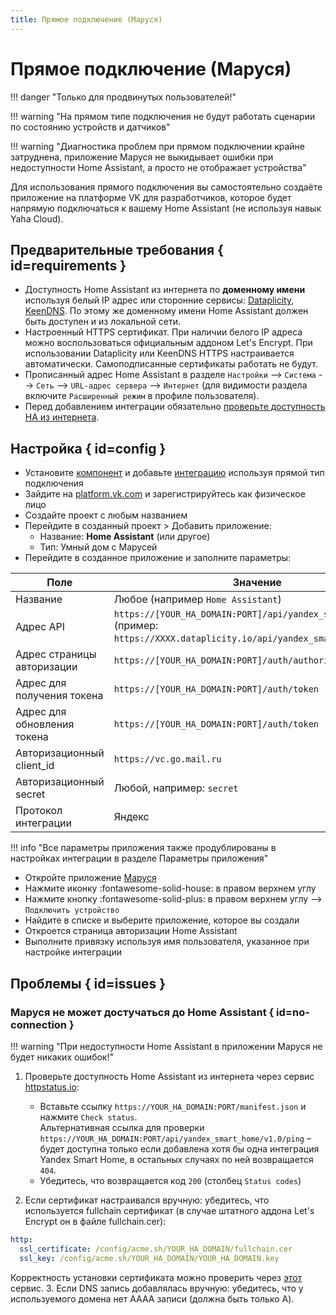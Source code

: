 ```yaml
---
title: Прямое подключение (Маруся)
---
```

# Прямое подключение (Маруся)

!!! danger "Только для продвинутых пользователей!"

!!! warning "На прямом типе подключения не будут работать сценарии по состоянию устройств и датчиков"

!!! warning "Диагностика проблем при прямом подключении крайне затруднена, приложение Маруся не выкидывает ошибки при недоступности Home Assistant, а просто не отображает устройства"

Для использования прямого подключения вы самостоятельно создаёте приложение на платформе VK для разработчиков, которое будет напрямую подключаться к вашему Home Assistant (не используя навык Yaha Cloud).

## Предварительные требования { id=requirements }

* Доступность Home Assistant из интернета по **доменному имени** используя белый IP адрес или
  сторонние сервисы: [Dataplicity](https://github.com/AlexxIT/Dataplicity), [KeenDNS](https://keenetic.link). По этому же доменному имени Home Assistant должен быть доступен и из локальной сети.
* Настроенный HTTPS сертификат. При наличии белого IP адреса можно воспользоваться официальным аддоном Let's Encrypt.
  При использовании Dataplicity или KeenDNS HTTPS настраивается автоматически. Самоподписанные сертификаты работать не будут.
* Прописанный адрес Home Assistant в разделе `Настройки` --> `Система` --> `Сеть` --> `URL-адрес сервера` --> `Интернет` (для видимости раздела включите `Расширенный режим` в профиле пользователя).
* Перед добавлением интеграции обязательно [проверьте доступность HA из интернета](#no-connection).

## Настройка { id=config }

* Установите [компонент](../../install/component.md) и добавьте [интеграцию](../../install/integration.md) используя прямой тип подключения
* Зайдите на [platform.vk.com](https://platform.vk.com) и зарегистрируйтесь как физическое лицо
* Создайте проект с любым названием
* Перейдите в созданный проект > Добавить приложение:
    * Название: **Home Assistant** (или другое)
    * Тип: Умный дом с Марусей
* Перейдите в созданное приложение и заполните параметры:

| Поле                        | Значение                                                                                                                         |
| --------------------------- | -------------------------------------------------------------------------------------------------------------------------------- |
| Название                    | Любое (например `Home Assistant`)                                                                                                |
| Адрес API                   | `https://[YOUR_HA_DOMAIN:PORT]/api/yandex_smart_home/v1.0`<br>(пример: `https://XXXX.dataplicity.io/api/yandex_smart_home/v1.0`) |
| Адрес страницы авторизации  | `https://[YOUR_HA_DOMAIN:PORT]/auth/authorize`                                                                                   |
| Адрес для получения тоĸена  | `https://[YOUR_HA_DOMAIN:PORT]/auth/token`                                                                                       |
| Адрес для обновления токена | `https://[YOUR_HA_DOMAIN:PORT]/auth/token`                                                                                       |
| Авторизационный client_id   | `https://vc.go.mail.ru`                                                                                                          |
| Авторизационный secret      | Любой, например: `secret`                                                                                                        |
| Протокол интеграции         | Яндекс                                                                                                                           |

!!! info "Все параметры приложения также продублированы в настройках интеграции в разделе Параметры приложения"

* Откройте приложение [Маруся](https://marusia.vk.com)
* Нажмите иконку :fontawesome-solid-house: в правом верхнем углу
* Нажмите кнопку :fontawesome-solid-plus: в правом верхнем углу --> `Подключить устройство`
* Найдите в списке и выберите приложение, которое вы создали
* Откроется страница авторизации Home Assistant
* Выполните привязку используя имя пользователя, указанное при настройке интеграции

## Проблемы { id=issues }

### Маруся не может достучаться до Home Assistant { id=no-connection }

!!! warning "При недоступности Home Assistant в приложении Маруся не будет никаких ошибок!"

1. Проверьте доступность Home Assistant из интернета через сервис [httpstatus.io](https://httpstatus.io):
     * Вставьте ссылку `https://YOUR_HA_DOMAIN:PORT/manifest.json` и нажмите `Check status`.<br>
       Альтернативная ссылка для проверки `https://YOUR_HA_DOMAIN:PORT/api/yandex_smart_home/v1.0/ping` – будет доступна только если добавлена хотя бы одна интеграция Yandex Smart Home, в остальных случаях по ней возвращается `404`.
     * Убедитесь, что возвращается код `200` (столбец `Status codes`)

2. Если сертификат настраивался вручную: убедитесь, что используется fullchain сертификат
   (в случае штатного аддона Let's Encrypt он в файле fullchain.cer):

  ```yaml
  http:
    ssl_certificate: /config/acme.sh/YOUR_HA_DOMAIN/fullchain.cer
    ssl_key: /config/acme.sh/YOUR_HA_DOMAIN/YOUR_HA_DOMAIN.key
  ```

  Корректность установки сертификата можно проверить через [этот](https://www.sslshopper.com/ssl-checker.html) сервис.
3. Если DNS запись добавлялась вручную: убедитесь, что у используемого домена нет AAAA записи (должна быть только A).

